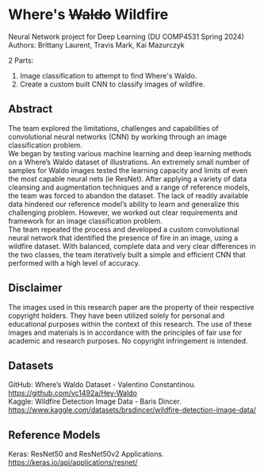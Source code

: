# Where's ~~Waldo~~ Wildfire
Neural Network project for Deep Learning (DU COMP4531 Spring 2024)  
Authors: Brittany Laurent, Travis Mark, Kai Mazurczyk  

2 Parts:  
  1) Image classification to attempt to find Where's Waldo.
  2) Create a custom built CNN to classify images of wildfire. 

## Abstract
The team explored the limitations, challenges and capabilities of convolutional neural networks (CNN) by working through an image classification problem.  
We began by testing various machine learning and deep learning methods on a Where’s Waldo dataset of illustrations. An extremely small number of samples for Waldo images tested the learning capacity and limits of even the most capable neural nets (ie ResNet). After applying a variety of data cleansing and augmentation techniques and a range of reference models, the team was forced to abandon the dataset. The lack of readily available data hindered our reference model’s ability to learn and generalize this challenging problem. However, we worked out clear requirements and framework for an image classification problem.  
The team repeated the process and developed a custom convolutional neural network that identified the presence of fire in an image, using a wildfire dataset. With balanced, complete data and very clear differences in the two classes, the team iteratively built a simple and efficient CNN that performed with a high level of accuracy.

## Disclaimer
The images used in this research paper are the property of their respective copyright holders. They have been utilized solely for personal and educational purposes within the context of this research. The use of these images and materials is in accordance with the principles of fair use for academic and research purposes. No copyright infringement is intended.

## Datasets
GitHub: Where’s Waldo Dataset - Valentino Constantinou. https://github.com/vc1492a/Hey-Waldo  
Kaggle: Wildfire Detection Image Data - Baris Dincer.  
https://www.kaggle.com/datasets/brsdincer/wildfire-detection-image-data/

## Reference Models
Keras: ResNet50 and ResNet50v2 Applications. https://keras.io/api/applications/resnet/
